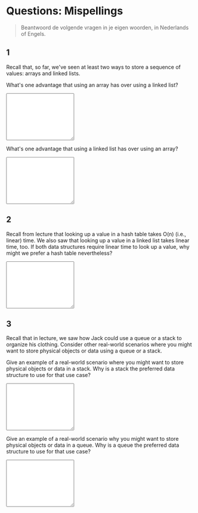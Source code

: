 # Questions: Mispellings

> Beantwoord de volgende vragen in je eigen woorden, in Nederlands of Engels.

## 1

Recall that, so far, we've seen at least two ways to store a sequence of values: arrays and linked lists.

What's one advantage that using an array has over using a linked list?

<textarea name="form[q1a]" rows="8" required></textarea>

What's one advantage that using a linked list has over using an array?

<textarea name="form[q1b]" rows="8" required></textarea>


## 2

Recall from lecture that looking up a value in a hash table takes O(n) (i.e., linear) time. We also saw that looking up a value in a linked list takes linear time, too. If both data structures require linear time to look up a value, why might we prefer a hash table nevertheless?

<textarea name="form[q2]" rows="8" required></textarea>


## 3

Recall that in lecture, we saw how Jack could use a queue or a stack to organize his clothing. Consider other real-world scenarios where you might want to store physical objects or data using a queue or a stack.

Give an example of a real-world scenario where you might want to store physical objects or data in a stack. Why is a stack the preferred data structure to use for that use case?

<textarea name="form[q3a]" rows="8" required></textarea>

Give an example of a real-world scenario why you might want to store physical objects or data in a queue. Why is a queue the preferred data structure to use for that use case?

<textarea name="form[q3b]" rows="8" required></textarea>
